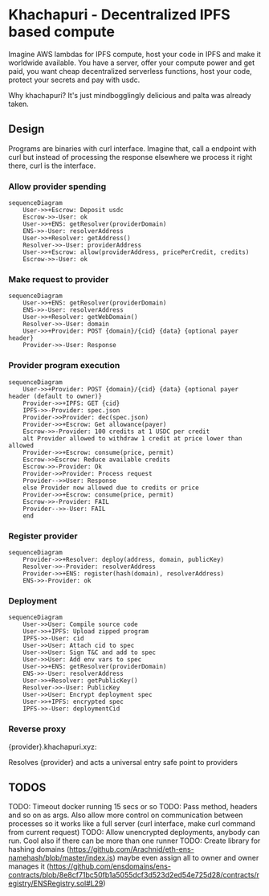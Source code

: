 # Khachapuri - Decentralized IPFS based compute

Imagine AWS lambdas for IPFS compute, host your code in IPFS and make it worldwide available. You have a server, offer your compute power and get paid, you want cheap decentralized serverless functions, host your code, protect your secrets and pay with usdc.

Why khachapuri? It's just mindbogglingly delicious and palta was already taken.


## Design

Programs are binaries with curl interface. Imagine that, call a endpoint with curl but instead of processing the response elsewhere we process it right there, curl is the interface.


###  Allow provider spending

```mermaid
sequenceDiagram
    User->>+Escrow: Deposit usdc
    Escrow->>-User: ok
    User->>+ENS: getResolver(providerDomain)
    ENS->>-User: resolverAddress
    User->>+Resolver: getAddress()
    Resolver->>-User: providerAddress
    User->>+Escrow: allow(providerAddress, pricePerCredit, credits)
    Escrow->>-User: ok
```

###  Make request to provider

```mermaid
sequenceDiagram
    User->>+ENS: getResolver(providerDomain)
    ENS->>-User: resolverAddress
    User->>+Resolver: getWebDomain()
    Resolver->>-User: domain
    User->>+Provider: POST {domain}/{cid} {data} {optional payer header}
    Provider->>-User: Response
```

###  Provider program execution

```mermaid
sequenceDiagram
    User->>+Provider: POST {domain}/{cid} {data} {optional payer header (default to owner)}
    Provider->>+IPFS: GET {cid}
    IPFS->>-Provider: spec.json
    Provider->>Provider: dec(spec.json)
    Provider->>+Escrow: Get allowance(payer)
    Escrow->>-Provider: 100 credits at 1 USDC per credit
    alt Provider allowed to withdraw 1 credit at price lower than allowed
    Provider->>+Escrow: consume(price, permit)
    Escrow->>Escrow: Reduce available credits
    Escrow->>-Provider: Ok
    Provider->>Provider: Process request
    Provider-->>User: Response
    else Provider now allowed due to credits or price
    Provider->>+Escrow: consume(price, permit)
    Escrow->>-Provider: FAIL
    Provider-->>-User: FAIL
    end
```

###  Register provider

```mermaid
sequenceDiagram
    Provider->>+Resolver: deploy(address, domain, publicKey)
    Resolver->>-Provider: resolverAddress
    Provider->>+ENS: register(hash(domain), resolverAddress)
    ENS->>-Provider: ok
```

###  Deployment

```mermaid
sequenceDiagram
    User->>User: Compile source code
    User->>+IPFS: Upload zipped program
    IPFS->>-User: cid
    User->>User: Attach cid to spec
    User->>User: Sign T&C and add to spec
    User->>User: Add env vars to spec
    User->>+ENS: getResolver(providerDomain)
    ENS->>-User: resolverAddress
    User->>+Resolver: getPublicKey()
    Resolver->>-User: PublicKey
    User->>User: Encrypt deployment spec
    User->>+IPFS: encrypted spec
    IPFS->>-User: deploymentCid
```

### Reverse proxy


{provider}.khachapuri.xyz:  

Resolves {provider} and acts a universal entry safe point to providers


## TODOS


TODO: Timeout docker running 15 secs or so
TODO: Pass method, headers and so on as args. Also allow more control on communication between processes so it works like a full server (curl interface, make curl command from current request)
TODO: Allow unencrypted deployments, anybody can run. Cool also if there can be more than one runner
TODO: Create library for hashing domains (https://github.com/Arachnid/eth-ens-namehash/blob/master/index.js) maybe even assign all to owner and owner manages it (https://github.com/ensdomains/ens-contracts/blob/8e8cf71bc50fb1a5055dcf3d523d2ed54e725d28/contracts/registry/ENSRegistry.sol#L29)